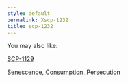 ```yaml
---
style: default
permalink: Xscp-1232
title: scp-1232
---
```

You may also like:

[SCP-1129](http://scp-wiki.net/scp-1129)

[Senescence, Consumption, Persecution](http://scp-wiki.net/senescence-consumption-persecution)
